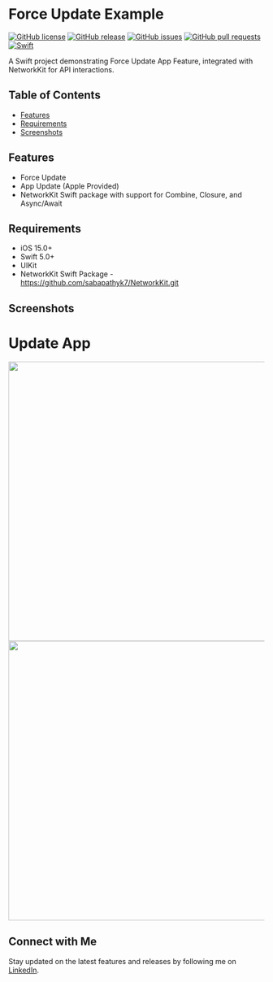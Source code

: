 # Force Update Example

[![GitHub license](https://img.shields.io/github/license/sabapathyk7/ForceUpdateExample.svg)](https://github.com/sabapathyk7/ForceUpdateExample/blob/main/LICENSE)
[![GitHub release](https://img.shields.io/github/v/release/sabapathyk7/ForceUpdateExample.svg)](https://github.com/sabapathyk7/ForceUpdateExample/releases)
[![GitHub issues](https://img.shields.io/github/issues/sabapathyk7/ForceUpdateExample.svg)](https://github.com/sabapathyk7/ForceUpdateExample/issues)
[![GitHub pull requests](https://img.shields.io/github/issues-pr/sabapathyk7/ForceUpdateExample.svg)](https://github.com/sabapathyk7/ForceUpdateExample/pulls)
[![Swift](https://img.shields.io/badge/swift-5.9-orange.svg)](https://swift.org)

A Swift project demonstrating Force Update App Feature, integrated with NetworkKit for API interactions.

## Table of Contents

- [Features](#features)
- [Requirements](#requirements)
- [Screenshots](#screenshots)

## Features

- Force Update
- App Update (Apple Provided)
- NetworkKit Swift package with support for Combine, Closure, and Async/Await

## Requirements

- iOS 15.0+
- Swift 5.0+
- UIKit
- NetworkKit Swift Package - https://github.com/sabapathyk7/NetworkKit.git

## Screenshots

<h1>Update App </h1>

<img src= "https://github.com/sabapathyk7/ForceUpdateExample/assets/40764138/704fe8c9-e3e1-4a0e-9b43-8640498d190c" height = 550> 
<img src= "https://github.com/sabapathyk7/ForceUpdateExample/assets/40764138/c4d08004-b73b-4ee2-b690-5b9164b73398" height = 550> 



## Connect with Me

Stay updated on the latest features and releases by following me on [LinkedIn](https://www.linkedin.com/in/sabapathy7/).



